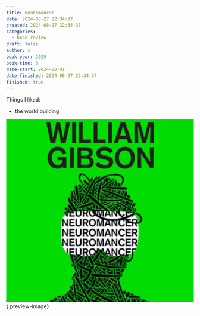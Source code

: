 ```yaml
---
title: Neuromancer
date: 2024-08-27 22:34:37
created: 2024-08-27 22:34:37
categories:
  - book-review
draft: false
author: x
book-year: 2029
book-time: 0
date-start: 2024-08-01
date-finished: 2024-08-27 22:34:37
finished: true
---
```

Things I liked:
- the world building 

![Neuromancer](../img/book-neuromancer.jpeg){.preview-image}